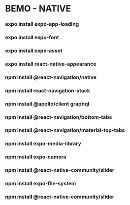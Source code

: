 # BEMO - NATIVE

### expo install expo-app-loading

### expo install expo-font

### expo install expo-asset

### expo install react-native-appearance

### npm install @react-navigation/native

### npm install react-navigation-stack

### npm install @apollo/client graphql

### npm install @react-navigation/bottom-tabs

### npm install @react-navigation/material-top-tabs

### npm install expo-media-library

### npm install expo-camera

### npm install @react-native-community/slider

### npm install expo-file-system

### npm install @react-native-community/slider